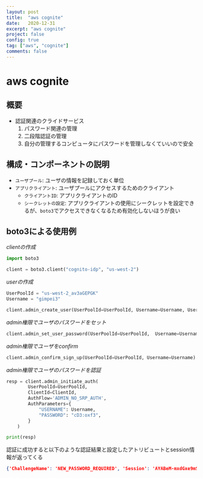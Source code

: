 ```yaml
---
layout: post
title:  "aws cognite"
date:   2020-12-31
excerpt: "aws cognite"
project: false
config: true
tag: ["aws", "cognite"]
comments: false
---
```


# aws cognite

## 概要
 - 認証関連のクライドサービス
   1. パスワード関連の管理
   2. 二段階認証の管理
   3. 自分の管理するコンピュータにパスワードを管理しなくていいので安全

## 構成・コンポーネントの説明

 - `ユーザプール`: ユーザの情報を記録しておく単位
 - `アプリクライアント`: ユーザプールにアクセスするためのクライアント
   - `クライアントID`: アプリクライアントのID
   - `シークレットの設定`: アプリクライアントの使用にシークレットを設定できるが、`boto3`でアクセスできなくなるため有効化しないほうが良い

## boto3による使用例
 
*clientの作成*  
```python
import boto3

client = boto3.client("cognito-idp", "us-west-2")
```

*userの作成*
```python
UserPoolId = "us-west-2_av3aGEPGK"
Username = "gimpei3"

client.admin_create_user(UserPoolId=UserPoolId, Username=Username, UserAttributes=[{"Name":"address", "Value":"栃木県日光市森友1123-2"}, {"Name":"birthdate", "Value":"2020-11-03", "Name": "email", "Value": "angeldust03@gmail.com"}])
```

*admin権限でユーザのパスワードをセット*  
```python
client.admin_set_user_password(UserPoolId=UserPoolId,  Username=Username, Password="anyPassword0!", Permanent=True)
```

*admin権限でユーザをconfirm*
```python
client.admin_confirm_sign_up(UserPoolId=UserPoolId, Username=Username)
```

*admin権限でユーザのパスワードを認証*
```python
resp = client.admin_initiate_auth(
        UserPoolId=UserPoolId,
        ClientId=ClientId,
        AuthFlow='ADMIN_NO_SRP_AUTH',
        AuthParameters={
            "USERNAME": Username,
            "PASSWORD": "cD3:oxf3",
        }
    )

print(resp)
```

認証に成功すると以下のような認証結果と設定したアトリビュートとsession情報が返ってくる
```json
{'ChallengeName': 'NEW_PASSWORD_REQUIRED', 'Session': 'AYABeM-mxdGxe9mSUsm1BdeR5CcAHQABAAdTZXJ2aWNlABBDb2duaXRvVXNlclBvb2xzAAEAB2F3cy1rbXMAS2Fybjphd3M6a21zOnVzLXdlc3QtMjowMTU3MzY3MjcxOTg6a2V5LzI5OTFhNGE5LTM5YTAtNDQ0Mi04MWU4LWRkYjY4NTllMTg2MQC4AQIBAHjnF-aQg6T9UqfEmc_QtN9hR8L_u8Pylt6mgE9ImGJtHAElMB4R8ERHtkKmScH1L8pOAAAAfjB8BgkqhkiG9w0BBwagbzBtAgEAMGgGCSqGSIb3DQEHATAeBglghkgBZQMEAS4wEQQMLVjEC-boaztx6HzAAgEQgDsXw8BVjSNG1gSJIAEwPG7WNFnhBI7nhHJQA92MlcLEw6cVu7x_HMuewfeFukAQZbDjZI4s19CFITe2QQIAAAAADAAAEAAAAAAAAAAAAAAAAADkW6O-2gNtyiMAxGQmJFsE_____wAAAAEAAAAAAAAAAAAAAAEAAADLJ7XoH9vKBtpokTE9qw3Xz_wzsBBIqW7UQhAHCzGqgUg-aQ8bGh6658wkCgxzG_bDhPHRU-W5tQ5UmZlsvkZmIUBH1XIFnOoAIQJKXRyCIqF9QhLX87Vx-hqHcBbbxBz95XDchJd6iGlPvbuGulD2jascZj-L2XGwHRVLmUzIuUjPRmq7BFv7OebT1B1zBpkccPH7nrP_sm14reDBVs_kgZBrpP46ncoFywp6UuDP_Z38zPKIuwDlUYAPy6mMjQBudX0hb32thcOftsy2Wab0PY-DjxcEmFwShoWC', 'ChallengeParameters': {'USER_ID_FOR_SRP': 'gimpei3', 'requiredAttributes': '[]', 'userAttributes': '{"address":"栃木県日光市森友1123-2","email":"angeldust03@gmail.com"}'}, 'ResponseMetadata': {'RequestId': '52456b15-7954-4bd4-a42e-3a0cf8744654', 'HTTPStatusCode': 200, 'HTTPHeaders': {'date': 'Fri, 01 Jan 2021 08:56:36 GMT', 'content-type': 'application/x-amz-json-1.1', 'content-length': '1044', 'connection': 'keep-alive', 'x-amzn-requestid': '52456b15-7954-4bd4-a42e-3a0cf8744654'}, 'RetryAttempts': 0}}
```
